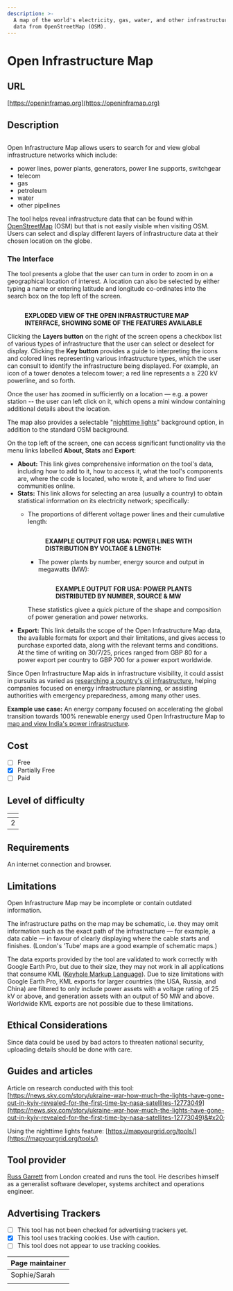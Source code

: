 ```yaml
---
description: >-
  A map of the world's electricity, gas, water, and other infrastructure, using
  data from OpenStreetMap (OSM).
---
```


# Open Infrastructure Map

## URL

[https://openinframap.org](https://openinframap.org)

## Description

<figure><img src=".gitbook/assets/OPENINFRAMAP1.gif" alt=""><figcaption></figcaption></figure>

Open Infrastructure Map allows users to search for and view global infrastructure networks which include:

* power lines, power plants, generators, power line supports, switchgear
* telecom
* gas
* petroleum
* water
* other pipelines

The tool helps reveal infrastructure data that can be found within [OpenStreetMap](https://www.openstreetmap.org/) (OSM) but that is not easily visible when visiting OSM. Users can select and display different layers of infrastructure data at their chosen location on the globe.

### The Interface

The tool presents a globe that the user can turn in order to zoom in on a geographical location of interest.  A location can also be selected by either typing a name or entering latitude and longitude co-ordinates into the search box on the top left of the screen. &#x20;

<figure><img src=".gitbook/assets/image.png" alt=""><figcaption><p><strong>EXPLODED VIEW OF THE OPEN INFRASTRUCTURE MAP INTERFACE, SHOWING SOME OF THE FEATURES AVAILABLE</strong></p></figcaption></figure>

Clicking the **Layers button** on the right of the screen opens a checkbox list of various types of infrastructure that the user can select or deselect for display.  Clicking the **Key button** provides a guide to interpreting the icons and colored lines representing various infrastructure types, which the user can consult to identify the infrastructure being displayed. For example, an icon of a tower denotes a telecom tower; a red line represents a ≥ 220 kV powerline, and so forth. &#x20;

Once the user has zoomed in sufficiently on a location — e.g. a power station -- the user can left click on it, which opens a mini window containing additional details about the location.&#x20;

The map also provides a selectable "[nighttime lights](https://mapyourgrid.org/tools/)" background option, in addition to the standard OSM background.

On the top left of the screen, one can access significant functionality via the menu links labelled **About, Stats** and **Export**:

* **About:** This link gives comprehensive information on the tool's data, including how to add to it, how to access it, what the tool's components are, where the code is located, who wrote it, and where to find user communities online.
* **Stats:** This link allows for selecting an area (usually a country) to obtain statistical information on its electricity network; specifically:
  *   The proportions of different voltage power lines and their cumulative length:

      <figure><img src=".gitbook/assets/statsUS3.JPG" alt=""><figcaption><p><strong>EXAMPLE OUTPUT FOR USA: POWER LINES WITH DISTRIBUTION BY VOLTAGE &#x26; LENGTH:</strong></p></figcaption></figure>

      *   &#x20;The power plants by number, energy source and output in megawatts (MW):

          <figure><img src=".gitbook/assets/image (1) (1).png" alt=""><figcaption><p><strong>EXAMPLE OUTPUT FOR USA: POWER PLANTS DISTRIBUTED BY NUMBER, SOURCE &#x26; MW</strong></p></figcaption></figure>

      These statistics givee a quick picture of the shape and composition of power generation and power networks.
* **Export:** This link details the scope of the Open Infrastructure Map data, the available formats for export and their limitations, and gives access to purchase exported data, along with the relevant terms and conditions. At the time of writing on 30/7/25, prices ranged from GBP 80 for a power export per country to GBP 700 for a power export worldwide.

Since Open Infrastructure Map aids in infrastructure visibility, it could assist in pursuits as varied as [researching a country's oil infrastructure](./#url),  helping companies focused on energy infrastructure planning, or assisting authorities with emergency preparedness, among many other uses.

**Example use case:** An energy company focused on accelerating the global transition towards 100% renewable energy used Open Infrastructure Map to [map and view India's power infrastructure](./#url).

## Cost

* [ ] Free
* [x] Partially Free
* [ ] Paid

## Level of difficulty

<table><thead><tr><th data-type="rating" data-max="5"></th></tr></thead><tbody><tr><td>2</td></tr></tbody></table>

## Requirements

An internet connection and browser.

## Limitations

Open Infrastructure Map may be incomplete or contain outdated information.

The infrastructure paths on the map may be schematic, i.e. they may omit information such as the exact path of the infrastructure — for example, a data cable — in favour of clearly displaying where the cable starts and finishes. (London's 'Tube' maps are a good example of schematic maps.)

The data exports provided by the tool are validated to work correctly with Google Earth Pro, but due to their size, they may not work in all applications that consume KML ([Keyhole Markup Language](https://www.geowgs84.com/post/what-exactly-is-a-kml-file-and-how-can-i-create-one)). Due to size limitations with Google Earth Pro, KML exports for larger countries (the USA, Russia, and China) are filtered to only include power assets with a voltage rating of 25 kV or above, and generation assets with an output of 50 MW and above. Worldwide KML exports are not possible due to these limitations.

## Ethical Considerations

Since data could be used by bad actors to threaten national security, uploading details should be done with care.

## Guides and articles

Article on research conducted with this tool: [https://news.sky.com/story/ukraine-war-how-much-the-lights-have-gone-out-in-kyiv-revealed-for-the-first-time-by-nasa-satellites-12773049](https://news.sky.com/story/ukraine-war-how-much-the-lights-have-gone-out-in-kyiv-revealed-for-the-first-time-by-nasa-satellites-12773049)&#x20;

Using the nighttime lights feature: [https://mapyourgrid.org/tools/](https://mapyourgrid.org/tools/)

## Tool provider

[Russ Garrett](https://russ.garrett.co.uk/) from London created and runs the tool.  He describes himself as a generalist software developer, systems architect and operations engineer.&#x20;

## Advertising Trackers

* [ ] This tool has not been checked for advertising trackers yet.
* [x] This tool uses tracking cookies. Use with caution.
* [ ] This tool does not appear to use tracking cookies.

| Page maintainer |
| --------------- |
| Sophie/Sarah    |
|                 |
